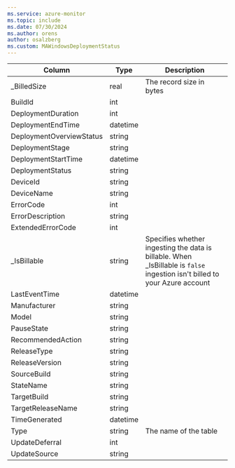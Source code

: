 ```yaml
---
ms.service: azure-monitor
ms.topic: include
ms.date: 07/30/2024
ms.author: orens
author: osalzberg
ms.custom: MAWindowsDeploymentStatus
---
```



| Column | Type | Description |
|---|---|---|
| _BilledSize | real | The record size in bytes |
| BuildId | int |   |
| DeploymentDuration | int |   |
| DeploymentEndTime | datetime |   |
| DeploymentOverviewStatus | string |   |
| DeploymentStage | string |   |
| DeploymentStartTime | datetime |   |
| DeploymentStatus | string |   |
| DeviceId | string |   |
| DeviceName | string |   |
| ErrorCode | int |   |
| ErrorDescription | string |   |
| ExtendedErrorCode | int |   |
| _IsBillable | string | Specifies whether ingesting the data is billable. When _IsBillable is `false` ingestion isn't billed to your Azure account |
| LastEventTime | datetime |   |
| Manufacturer | string |   |
| Model | string |   |
| PauseState | string |   |
| RecommendedAction | string |   |
| ReleaseType | string |   |
| ReleaseVersion | string |   |
| SourceBuild | string |   |
| StateName | string |   |
| TargetBuild | string |   |
| TargetReleaseName | string |   |
| TimeGenerated | datetime |   |
| Type | string | The name of the table |
| UpdateDeferral | int |   |
| UpdateSource | string |   |
